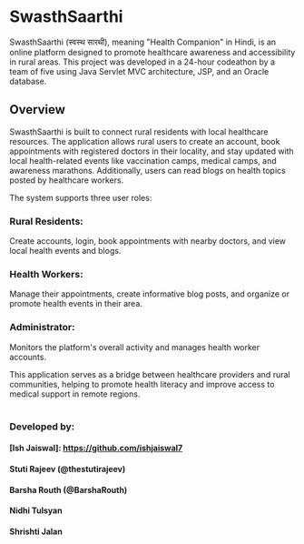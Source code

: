 # SwasthSaarthi
SwasthSaarthi (स्वस्थ सारथी), meaning "Health Companion" in Hindi, is an online platform designed to promote healthcare awareness and accessibility in rural areas. This project was developed in a 24-hour codeathon by a team of five using Java Servlet MVC architecture, JSP, and an Oracle database.

## Overview
SwasthSaarthi is built to connect rural residents with local healthcare resources. The application allows rural users to create an account, book appointments with registered doctors in their locality, and stay updated with local health-related events like vaccination camps, medical camps, and awareness marathons. Additionally, users can read blogs on health topics posted by healthcare workers.

The system supports three user roles:

### Rural Residents: 
Create accounts, login, book appointments with nearby doctors, and view local health events and blogs.
### Health Workers: 
Manage their appointments, create informative blog posts, and organize or promote health events in their area.
### Administrator: 
Monitors the platform's overall activity and manages health worker accounts.

This application serves as a bridge between healthcare providers and rural communities, helping to promote health literacy and improve access to medical support in remote regions.

#

### Developed by:
[AlibabaCloud]: https://github.com/aliyun-sls/opentelemetry-demo
#### [Ish Jaiswal]: https://github.com/ishjaiswal7
#### Stuti Rajeev (@thestutirajeev)
#### Barsha Routh (@BarshaRouth)
#### Nidhi Tulsyan
#### Shrishti Jalan
